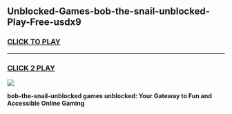 
## Unblocked-Games-bob-the-snail-unblocked-Play-Free-usdx9
<h3>
<a href="https://premium76.site?title=bob-the-snail-unblocked&ref=19M">CLICK TO PLAY</a></h3>
<hr>

<h3>
<a href="https://premium76.site?title=bob-the-snail-unblocked&ref=19M">CLICK 2 PLAY</a>
  
</h3>

<a href="https://premium76.site?title=bob-the-snail-unblocked&ref=19M"><img src="https://clearcache.store/games.png"></a>


**bob-the-snail-unblocked games unblocked: Your Gateway to Fun and Accessible Online Gaming**
